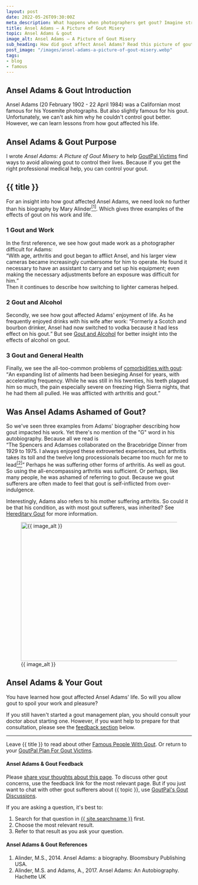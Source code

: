 ```yaml
---
layout: post
date: 2022-05-26T09:30:00Z
meta_description: What happens when photographers get gout? Imagine struggling to carry kit or click the shutter. Read how gout affected the life and work of Ansel Adams.
title: Ansel Adams – A Picture of Gout Misery
topic: Ansel Adams & gout
image_alt: Ansel Adams – A Picture of Gout Misery
sub_heading: How did gout affect Ansel Adams? Read this picture of gout misery.
post_image: "/images/ansel-adams-a-picture-of-gout-misery.webp"
tags:
- blog
- famous
---
```

<h2 id="intro">Ansel Adams & Gout Introduction</h2>
Ansel Adams (20 February 1902 - 22 April 1984) was a Californian most famous for his Yosemite photographs. But also slightly famous for his gout. Unfortunately, we can't ask him why he couldn't control gout better. However, we can learn lessons from how gout affected his life.

<h2 id="intent">Ansel Adams & Gout Purpose</h2>
I wrote <em>Ansel Adams: A Picture of Gout Misery</em> to help <a href="/9667/goutpal-plan-for-gout-victims/">GoutPal Victims</a> find ways to avoid allowing gout to control their lives. Because if you get the right professional medical help, you can control your gout.

<h2 id="adams">{{ title }}</h2>
For an insight into how gout affected Ansel Adams, we need look no further than his biography by Mary Alinder<a href="#ref1"><sup>[1]</sup></a>. Which gives three examples of the effects of gout on his work and life.

<h3 id="work">1 Gout and Work</h3>
In the first reference, we see how gout made work as a photographer difficult for Adams:<br />
<q>With age, arthritis and gout began to afflict Ansel, and his larger view cameras became increasingly cumbersome for him to operate. He found it necessary to have an assistant to carry and set up his equipment; even making the necessary adjustments before an exposure was difficult for him.</q><br />
Then it continues to describe how switching to lighter cameras helped.

<h3 id="alcohol">2 Gout and Alcohol</h3>
Secondly, we see how gout affected Adams' enjoyment of life. As he frequently enjoyed drinks with his wife after work:
<q>Formerly a Scotch and bourbon drinker, Ansel had now switched to vodka because it had less effect on his gout.</q>
But see <a href="/gout-and-alcohol/">Gout and Alcohol</a> for better insight into the effects of alcohol on gout.

<h3 id="health">3 Gout and General Health</h3>
Finally, we see the all-too-common problems of <a href="/blog/what-is-best-for-gout/#diff">comorbidities with gout</a>:
<q>An expanding list of ailments had been besieging Ansel for years, with accelerating frequency. While he was still in his twenties, his teeth plagued him so much, the pain especially severe on freezing High Sierra nights, that he had them all pulled. He was afflicted with arthritis and gout.</q>

<h2 id="shame">Was Ansel Adams Ashamed of Gout?</h2>
So we've seen three examples from Adams' biographer describing how gout impacted his work. Yet there's no mention of the "G" word in his autobiography. Because all we read is <br /><q>The Spencers and Adamses collaborated on the Bracebridge Dinner from 1929 to 1975. I always enjoyed these extroverted experiences, but arthritis takes its toll and the twelve long processionals became too much for me to lead<a href="#ref2"><sup>[2]</sup></a></q>
Perhaps he was suffering other forms of arthritis. As well as gout. So using the all-encompassing arthritis was sufficient. Or perhaps, like many people, he was ashamed of referring to gout. Because we gout sufferers are often made to feel that gout is self-inflicted from over-indulgence.

Interestingly, Adams also refers to his mother suffering arthritis. So could it be that his condition, as with most gout sufferers, was inherited? See <a href="/6809/is-your-gout-hereditary/">Hereditary Gout</a> for more information.

<figure id="image" class="inner">
<img src="{{ post_image }}" alt="{{ image_alt }}"  width="610" height="377">
  <figcaption>{{ image_alt }}</figcaption>
</figure>
<h2 id="next">Ansel Adams & Your Gout</h2>
You have learned how gout affected Ansel Adams' life. So will you allow gout to spoil your work and pleasure?

If you still haven't started a gout management plan, you should consult your doctor about starting one. However, if you want help to prepare for that consultation, please see the <a href="#feedback">feedback section</a> below.
<hr />
Leave {{ title }} to read about other <a href="/famous-people-with-gout/">Famous People With Gout</a>. Or return to your <a href="/9667/goutpal-plan-for-gout-victims/">GoutPal Plan For Gout Victims</a>.

<h4 id="feedback">Ansel Adams & Gout Feedback</h4>
Please <a href="{{ site.social_links.github }}issues/new/choose/">share your thoughts about this page</a>. To discuss other gout concerns, use the feedback link for the most relevant page. But if you just want to chat with other gout sufferers about {{ topic }}, use <a href="{{ site.social_links.github }}discussions">GoutPal's Gout Discussions</a>.

If you are asking a question, it's best to:<ol>
<li>Search for that question in <a href="{{ site.searchurl }}">{{ site.searchname }}</a> first.</li>
<li>Choose the most relevant result.</li>
<li>Refer to that result as you ask your question.</li>
</ol>

<h4 id="refs">Ansel Adams & Gout References</h4>
<ol>
	<li id="ref1">Alinder, M.S., 2014. Ansel Adams: a biography. Bloomsbury Publishing USA.</li>
	<li id="ref2">Alinder, M.S. and Adams, A., 2017. Ansel Adams: An Autobiography. Hachette UK</li>
</ol>